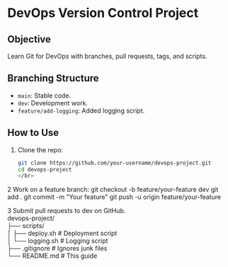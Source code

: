 # DevOps Version Control Project

## Objective
Learn Git for DevOps with branches, pull requests, tags, and scripts.

## Branching Structure
- `main`: Stable code.
- `dev`: Development work.
- `feature/add-logging`: Added logging script.

## How to Use
1. Clone the repo:
   ```bash
   git clone https://github.com/your-username/devops-project.git
   cd devops-project
   </br>

2 Work on a feature branch:
        git checkout -b feature/your-feature dev
        git add .
        git commit -m "Your feature"
        git push -u origin feature/your-feature

3 Submit pull requests to dev on GitHub.
<br>
                devops-project/
                <br>
            ├── scripts/
            <br>
            │   ├── deploy.sh   # Deployment script
            <br>
            │   └── logging.sh  # Logging script
            <br>
            ├── .gitignore      # Ignores junk files
            <br>
            └── README.md       # This guide
            <br>

    
